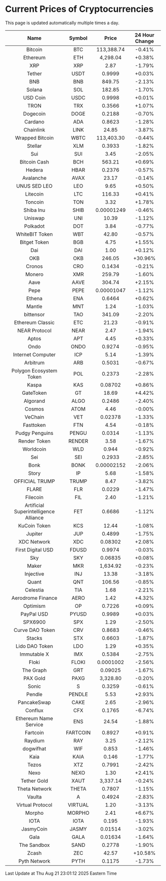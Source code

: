 # Current Prices of Cryptocurrencies
This page is updated automatically multiple times a day.

| Name | Symbol | Price | 24 Hour Change |
| :---: |:---:| :---: | :---: |
| Bitcoin | BTC | 113,388.74 | -0.41% |
| Ethereum | ETH | 4,298.04 | +0.38% |
| XRP | XRP | 2.87 | -1.79% |
| Tether | USDT | 0.9999 | +0.03% |
| BNB | BNB | 849.75 | -2.13% |
| Solana | SOL | 182.85 | -1.70% |
| USD Coin | USDC | 0.9998 | +0.01% |
| TRON | TRX | 0.3566 | +1.07% |
| Dogecoin | DOGE | 0.2188 | -0.70% |
| Cardano | ADA | 0.8623 | -1.28% |
| Chainlink | LINK | 24.85 | -3.87% |
| Wrapped Bitcoin | WBTC | 113,403.30 | -0.44% |
| Stellar | XLM | 0.3933 | -1.82% |
| Sui | SUI | 3.45 | -2.05% |
| Bitcoin Cash | BCH | 563.21 | +0.69% |
| Hedera | HBAR | 0.2376 | -0.57% |
| Avalanche | AVAX | 23.17 | -0.14% |
| UNUS SED LEO | LEO | 9.65 | +0.50% |
| Litecoin | LTC | 116.33 | +0.41% |
| Toncoin | TON | 3.32 | +1.78% |
| Shiba Inu | SHIB | 0.00001249 | -0.46% |
| Uniswap | UNI | 10.39 | -1.12% |
| Polkadot | DOT | 3.84 | -0.77% |
| WhiteBIT Token | WBT | 42.80 | -0.57% |
| Bitget Token | BGB | 4.75 | +1.55% |
| Dai | DAI | 1.00 | +0.12% |
| OKB | OKB | 246.05 | +30.96% |
| Cronos | CRO | 0.1434 | -0.21% |
| Monero | XMR | 259.79 | -1.60% |
| Aave | AAVE | 304.74 | +2.15% |
| Pepe | PEPE | 0.00001047 | -1.12% |
| Ethena | ENA | 0.6464 | +0.62% |
| Mantle | MNT | 1.24 | -1.03% |
| bittensor | TAO | 341.09 | -2.20% |
| Ethereum Classic | ETC | 21.23 | -0.91% |
| NEAR Protocol | NEAR | 2.47 | -1.94% |
| Aptos | APT | 4.45 | +0.33% |
| Ondo | ONDO | 0.9274 | -0.95% |
| Internet Computer | ICP | 5.14 | -1.39% |
| Arbitrum | ARB | 0.5031 | -0.67% |
| Polygon Ecosystem Token | POL | 0.2373 | -2.28% |
| Kaspa | KAS | 0.08702 | +0.86% |
| GateToken | GT | 18.69 | +4.42% |
| Algorand | ALGO | 0.2486 | -2.40% |
| Cosmos | ATOM | 4.46 | -0.00% |
| VeChain | VET | 0.02378 | -1.33% |
| Fasttoken | FTN | 4.54 | -0.18% |
| Pudgy Penguins | PENGU | 0.0314 | -1.13% |
| Render Token | RENDER | 3.58 | -1.67% |
| Worldcoin | WLD | 0.944 | -0.92% |
| Sei | SEI | 0.2933 | -2.85% |
| Bonk | BONK | 0.00002152 | -2.06% |
| Story | IP | 5.68 | -1.58% |
| OFFICIAL TRUMP | TRUMP | 8.47 | -3.82% |
| FLARE | FLR | 0.0229 | -1.47% |
| Filecoin | FIL | 2.40 | -1.21% |
| Artificial Superintelligence Alliance | FET | 0.6686 | -1.12% |
| KuCoin Token | KCS | 12.44 | -1.08% |
| Jupiter | JUP | 0.4899 | -1.75% |
| XDC Network | XDC | 0.08302 | +2.08% |
| First Digital USD | FDUSD | 0.9974 | -0.03% |
| Sky | SKY | 0.06835 | +0.08% |
| Maker | MKR | 1,634.92 | -0.23% |
| Injective | INJ | 13.38 | -3.18% |
| Quant | QNT | 106.56 | -0.85% |
| Celestia | TIA | 1.68 | -2.21% |
| Aerodrome Finance | AERO | 1.42 | +4.32% |
| Optimism | OP | 0.7226 | +0.09% |
| PayPal USD | PYUSD | 0.9989 | +0.03% |
| SPX6900 | SPX | 1.29 | -2.50% |
| Curve DAO Token | CRV | 0.8683 | -0.46% |
| Stacks | STX | 0.6603 | -1.87% |
| Lido DAO Token | LDO | 1.29 | +0.35% |
| Immutable X | IMX | 0.5384 | -2.75% |
| Floki | FLOKI | 0.0001002 | -2.56% |
| The Graph | GRT | 0.09025 | -1.67% |
| PAX Gold | PAXG | 3,328.80 | -0.20% |
| Sonic | S | 0.3259 | -0.61% |
| Pendle | PENDLE | 5.53 | +2.93% |
| PancakeSwap | CAKE | 2.65 | -2.96% |
| Conflux | CFX | 0.1765 | -6.74% |
| Ethereum Name Service | ENS | 24.54 | -1.88% |
| Fartcoin | FARTCOIN | 0.8927 | +0.91% |
| Raydium | RAY | 3.25 | -2.12% |
| dogwifhat | WIF | 0.853 | -1.46% |
| Kaia | KAIA | 0.146 | -1.77% |
| Tezos | XTZ | 0.7991 | -2.42% |
| Nexo | NEXO | 1.30 | +2.41% |
| Tether Gold | XAUT | 3,337.14 | -0.24% |
| Theta Network | THETA | 0.7807 | -1.15% |
| Vaulta | A | 0.4924 | -2.83% |
| Virtual Protocol | VIRTUAL | 1.20 | -3.13% |
| Morpho | MORPHO | 2.41 | +6.67% |
| IOTA | IOTA | 0.195 | -1.93% |
| JasmyCoin | JASMY | 0.01514 | -3.02% |
| Gala | GALA | 0.01634 | -1.64% |
| The Sandbox | SAND | 0.2778 | -1.90% |
| Zcash | ZEC | 42.57 | +10.58% |
| Pyth Network | PYTH | 0.1175 | -1.73% |

Last Update at Thu Aug 21 23:01:12 2025 Eastern Time